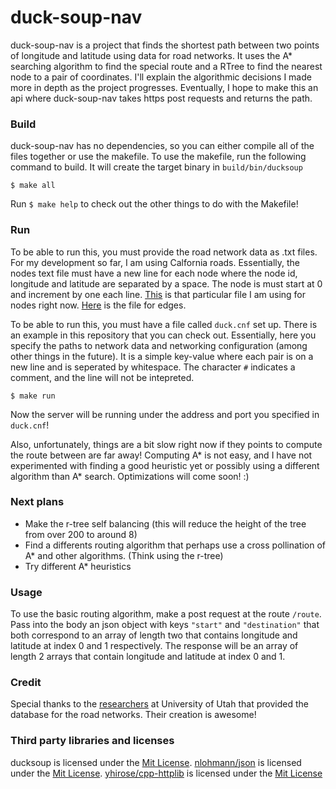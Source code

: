 # duck-soup-nav

duck-soup-nav is a project that finds the shortest path between two points of longitude and latitude using data for road networks. It uses the A* searching algorithm to find the special route and a RTree to find the nearest node to a pair of coordinates. I'll explain the algorithmic decisions I made more in depth as the project progresses. Eventually, I hope to make this an api where duck-soup-nav takes https post requests and returns the path.

### Build

duck-soup-nav has no dependencies, so you can either compile all of the files together or use the makefile. To use the makefile, run the following command to build. It will create the target binary in `build/bin/ducksoup`

`$ make all`

Run `$ make help` to check out the other things to do with the Makefile!

### Run

To be able to run this, you must provide the road network data as .txt files. For my development so far, I am using Calfornia roads. Essentially, the nodes text file must have a new line for each node where the node id, longitude and latitude are separated by a space. The node is must start at 0 and increment by one each line. [This](https://www.cs.utah.edu/~lifeifei/research/tpq/cal.cnode) is that particular file I am using for nodes right now. [Here](https://www.cs.utah.edu/~lifeifei/research/tpq/cal.cedge) is the file for edges.

To be able to run this, you must have a file called `duck.cnf` set up. There is an example in this repository that you can check out. Essentially, here you specify the paths to network data and networking configuration (among other things in the future). It is a simple key-value where each pair is on a new line and is seperated by whitespace. The character `#` indicates a comment, and the line will not be intepreted.

`$ make run`

Now the server will be running under the address and port you specified in `duck.cnf`!

Also, unfortunately, things are a bit slow right now if they points to compute the route between are far away! Computing A* is not easy, and I have not experimented with finding a good heuristic yet or possibly using a different algorithm than A* search. Optimizations will come soon! :)

### Next plans

* Make the r-tree self balancing (this will reduce the height of the tree from over 200 to around 8)
* Find a differents routing algorithm that perhaps use a cross pollination of A* and other algorithms. (Think using the r-tree)
* Try different A* heuristics

### Usage

To use the basic routing algorithm, make a post request at the route `/route`. Pass into the body an json object with keys `"start"` and `"destination"` that both correspond to an array of length two that contains longitude and latitude at index 0 and 1 respectively. The response will be an array of length 2 arrays that contain longitude and latitude at index 0 and 1.

### Credit

Special thanks to the [researchers](https://www.cs.utah.edu/~lifeifei/SpatialDataset.htm) at University of Utah that provided the database for the road networks. Their creation is awesome!

### Third party libraries and licenses
ducksoup is licensed under the [Mit License](https://opensource.org/licenses/MIT). [nlohmann/json](https://github.com/nlohmann/json) is licensed under the [Mit License](https://opensource.org/licenses/MIT). [yhirose/cpp-httplib](https://github.com/yhirose/cpp-httplib) is licensed under the [Mit License](https://opensource.org/licenses/MIT)